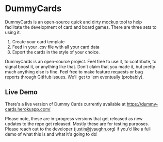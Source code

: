 # DummyCards

DummyCards is an open-source quick and dirty mockup tool to help facilitate the development of card and board games. There are three sets to using it.

1. Create your card template
2. Feed in your .csv file with all your card data
3. Export the cards in the style of your choice.

DummyCards is an open-source project. Feel free to use it, to contribute, to signal boost it, or anything like that. Don't claim that you made it, but pretty much anything else is fine. Feel free to make feature requests or bug reports through GitHub issues. We'll get to 'em eventually (probably).

## Live Demo

There's a live version of Dummy Cards currently available at https://dummy-cards.herokuapp.com/

Please note, these are in-progress versions that get released as new updates to the repo get released. Mostly these are for testing purposes. Please reach out to the developer (justin@jvaughn.org) if you'd like a full demo of what this is and what it's going to do!